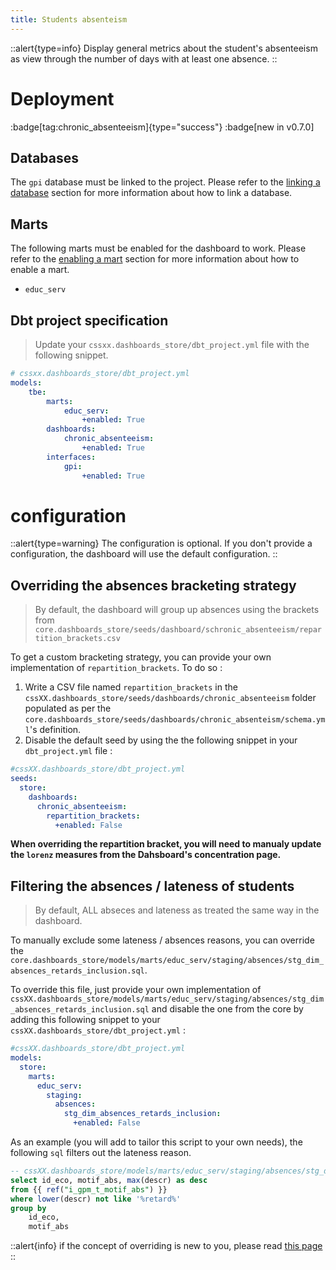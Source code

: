 ```yaml
---
title: Students absenteism
---
```


::alert{type=info}
Display general metrics about the student's absenteeism as view through the number of days with at least one absence.
::

# Deployment 
:badge[tag:chronic_absenteeism]{type="success"}
:badge[new in v0.7.0]

## Databases 

The `gpi` database must be linked to the project. Please refer to the [linking a database](/using/configuration/linking) section for more information about how to link a database.

## Marts 

The following marts must be enabled for the dashboard to work. Please refer to the [enabling a mart](/using/configuration/enabling) section for more information about how to enable a mart.
* `educ_serv`

## Dbt project specification
> Update your `cssxx.dashboards_store/dbt_project.yml` file with the following snippet.

```yaml
# cssxx.dashboards_store/dbt_project.yml
models:
    tbe:
        marts:
            educ_serv:
                +enabled: True                  
        dashboards:                                   
            chronic_absenteeism:
                +enabled: True
        interfaces:
            gpi:
                +enabled: True
```

# configuration
::alert{type=warning}
The configuration is optional. If you don't provide a configuration, the dashboard will use the default configuration.
::

## Overriding the absences bracketing strategy
> By default, the dashboard will group up absences using the brackets from `core.dashboards_store/seeds/dashboard/schronic_absenteeism/repartition_brackets.csv`

To get a custom bracketing strategy, you can provide your own implementation of `repartition_brackets`. To do so :
1. Write a CSV file named `repartition_brackets` in the `cssXX.dashboards_store/seeds/dashboards/chronic_absenteeism` folder populated as per the `core.dashboards_store/seeds/dashboards/chronic_absenteism/schema.yml`'s definition.
2. Disable the default seed by using the the following snippet in your `dbt_project.yml` file : 

```yaml
#cssXX.dashboards_store/dbt_project.yml
seeds:
  store:
    dashboards:
      chronic_absenteeism:
        repartition_brackets:
          +enabled: False
```

__When overriding the repartition bracket, you will need to manualy update the `lorenz` measures from the Dahsboard's concentration page.__

## Filtering the absences / lateness of students
> By default, ALL abseces and lateness as treated the same way in the dashboard.

To manually exclude some lateness / absences reasons, you can override the `core.dashboards_store/models/marts/educ_serv/staging/absences/stg_dim_absences_retards_inclusion.sql`.

To override this file, just provide your own implementation of `cssXX.dashboards_store/models/marts/educ_serv/staging/absences/stg_dim_absences_retards_inclusion.sql` and disable the one from the core by adding this following snippet to your `cssXX.dashboards_store/dbt_project.yml` :

```yaml
#cssXX.dashboards_store/dbt_project.yml
models:
  store:
    marts:
      educ_serv:
        staging:
          absences:
            stg_dim_absences_retards_inclusion:
              +enabled: False
```

As an example (you will add to tailor this script to your own needs), the following `sql` filters out the lateness reason. 

```sql
-- cssXX.dashboards_store/models/marts/educ_serv/staging/absences/stg_dim_absences_retards_inclusion.sql
select id_eco, motif_abs, max(descr) as desc
from {{ ref("i_gpm_t_motif_abs") }}
where lower(descr) not like '%retard%'
group by
    id_eco,
    motif_abs
```

::alert{info}
if the concept of overriding is new to you, please read [this page](/using/configuration/overriding)
::